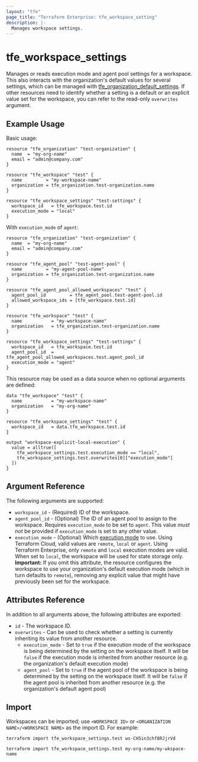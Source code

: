 ```yaml
---
layout: "tfe"
page_title: "Terraform Enterprise: tfe_workspace_setting"
description: |-
  Manages workspace settings.
---
```


# tfe_workspace_settings

Manages or reads execution mode and agent pool settings for a workspace. This also interacts with the organization's default values for several settings, which can be managed with [tfe_organization_default_settings](organization_default_settings.html). If other resources need to identify whether a setting is a default or an explicit value set for the workspace, you can refer to the read-only `overwrites` argument.

## Example Usage

Basic usage:

```hcl
resource "tfe_organization" "test-organization" {
  name  = "my-org-name"
  email = "admin@company.com"
}

resource "tfe_workspace" "test" {
  name         = "my-workspace-name"
  organization = tfe_organization.test-organization.name
}

resource "tfe_workspace_settings" "test-settings" {
  workspace_id   = tfe_workspace.test.id
  execution_mode = "local"
}
```

With `execution_mode` of `agent`:

```hcl
resource "tfe_organization" "test-organization" {
  name  = "my-org-name"
  email = "admin@company.com"
}

resource "tfe_agent_pool" "test-agent-pool" {
  name         = "my-agent-pool-name"
  organization = tfe_organization.test-organization.name
}

resource "tfe_agent_pool_allowed_workspaces" "test" {
  agent_pool_id         = tfe_agent_pool.test-agent-pool.id
  allowed_workspace_ids = [tfe_workspace.test.id]
}

resource "tfe_workspace" "test" {
  name           = "my-workspace-name"
  organization   = tfe_organization.test-organization.name
}

resource "tfe_workspace_settings" "test-settings" {
  workspace_id   = tfe_workspace.test.id
  agent_pool_id  = tfe_agent_pool_allowed_workspaces.test.agent_pool_id
  execution_mode = "agent"
}
```

This resource may be used as a data source when no optional arguments are defined:

```hcl
data "tfe_workspace" "test" {
  name           = "my-workspace-name"
  organization   = "my-org-name"
}

resource "tfe_workspace_settings" "test" {
  workspace_id   = data.tfe_workspace.test.id
}

output "workspace-explicit-local-execution" {
  value = alltrue([
    tfe_workspace_settings.test.execution_mode == "local",
    tfe_workspace_settings.test.overwrites[0]["execution_mode"]
  ])
}
```

## Argument Reference

The following arguments are supported:

* `workspace_id` - (Required) ID of the workspace.
* `agent_pool_id` - (Optional) The ID of an agent pool to assign to the workspace. Requires `execution_mode`
  to be set to `agent`. This value _must not_ be provided if `execution_mode` is set to any other value.
* `execution_mode` - (Optional) Which [execution mode](https://developer.hashicorp.com/terraform/cloud-docs/workspaces/settings#execution-mode)
  to use. Using Terraform Cloud, valid values are `remote`, `local` or `agent`. Using Terraform Enterprise, only `remote` and `local` execution modes are valid. When set to `local`, the workspace will be used for state storage only. **Important:** If you omit this attribute, the resource configures the workspace to use your organization's default execution mode (which in turn defaults to `remote`), removing any explicit value that might have previously been set for the workspace.

## Attributes Reference

In addition to all arguments above, the following attributes are exported:

* `id` - The workspace ID.
* `overwrites` - Can be used to check whether a setting is currently inheriting its value from another resource.
  - `execution_mode` - Set to `true` if the execution mode of the workspace is being determined by the setting on the workspace itself. It will be `false` if the execution mode is inherited from another resource (e.g. the organization's default execution mode)
  - `agent_pool` - Set to `true` if the agent pool of the workspace is being determined by the setting on the workspace itself. It will be `false` if the agent pool is inherited from another resource (e.g. the organization's default agent pool)

## Import

Workspaces can be imported; use `<WORKSPACE ID>` or `<ORGANIZATION NAME>/<WORKSPACE NAME>` as the
import ID. For example:

```shell
terraform import tfe_workspace_settings.test ws-CH5in3chf8RJjrVd
```

```shell
terraform import tfe_workspace_settings.test my-org-name/my-wkspace-name
```
